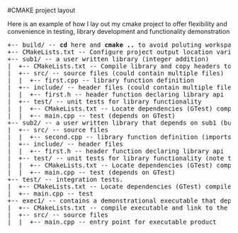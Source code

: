 #CMAKE project layout

Here is an example of how I lay out my cmake project to offer flexibility and convenience in testing, library development and functionality demonstration

<pre>
+-- build/ -- <b>cd</b> here and <b>cmake ..</b> to avoid poluting workspace.
+-- CMakeLists.txt -- Configure project output location variables and load subprojects
+-- sub1/ -- a user written library (integer addition)
|  +-- CMakeLists.txt -- Compile library and copy headers to group loc. (also load test subproject)
|  +-- src/ -- source files (could contain multiple files)
|  |  +-- first.cpp -- library function definition 
|  +-- include/ -- header files (could contain multiple files)
|  |  +-- first.h -- header function declaring library api
|  +-- test/ -- unit tests for library functionality
|  |  +-- CMakeLists.txt -- Locate dependencies (GTest) compile and add test
|  |  +-- main.cpp -- test (depends on GTest)
+-- sub2/ -- a user written library that depends on sub1 (buggy integer multiplication)
|  +-- src/ -- source files
|  |  +-- second.cpp -- library function definition (imports sub1/first.h as expected)
|  +-- include/ -- header files
|  |  +-- first.h -- header function declaring library api
|  +-- test/ -- unit tests for library functionality (note that one test will fail here)
|  |  +-- CMakeLists.txt -- Locate dependencies (GTest) compile and add test
|  |  +-- main.cpp -- test (depends on GTest)
+-- test/ -- integration tests.
|  +-- CMakeLists.txt -- Locate dependencies (GTest) compile and link
|  +-- main.cpp -- test
+-- exec1/ -- contains a demonstrational executable that depends on sub1 and sub2
|  +-- CMakeLists.txt -- compile executable and link to the library products
|  +-- src/ -- source files
|  |  +-- main.cpp -- entry point for executable product
</pre>
